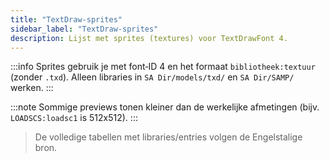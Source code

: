 ```yaml
---
title: "TextDraw‑sprites"
sidebar_label: "TextDraw‑sprites"
description: Lijst met sprites (textures) voor TextDrawFont 4.
---
```


:::info
Sprites gebruik je met font‑ID 4 en het formaat `bibliotheek:textuur` (zonder `.txd`). Alleen libraries in `SA Dir/models/txd/` en `SA Dir/SAMP/` werken.
:::

:::note
Sommige previews tonen kleiner dan de werkelijke afmetingen (bijv. `LOADSCS:loadsc1` is 512x512).
:::

> De volledige tabellen met libraries/entries volgen de Engelstalige bron.


